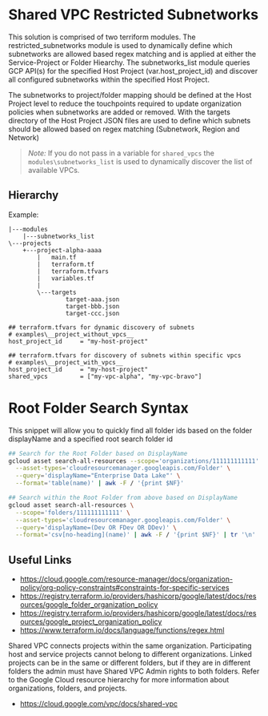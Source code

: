 # Shared VPC Restricted Subnetworks
This solution is comprised of two terriform modules. The restricted_subnetworks module is used to dynamically define which subnetworks are allowed based regex matching and is applied at either the Service-Project or Folder Hiearchy. The subnetworks_list module queries GCP API(s) for the specified Host Project (var.host_project_id) and discover all configured subnetworks within the specified Host Project. 

The subnetworks to project/folder mapping should be defined at the Host Project level to reduce the touchpoints required to update organization policies when subnetworks are added or removed. With the targets directory of the Host Project JSON files are used to define which subnets should be allowed based on regex matching (Subnetwork, Region and Network)

>*Note:* If you do not pass in a variable for `shared_vpcs` the `modules\subnetworks_list` is used to dynamically discover the list of available VPCs.


## Hierarchy
Example:
```
|---modules
    |---subnetworks_list    
\---projects
    +---project-alpha-aaaa
        |   main.tf
        |   terraform.tf
        |   terraform.tfvars
        |   variables.tf
        |
        \---targets
                target-aaa.json
                target-bbb.json
                target-ccc.json
```

```
## terraform.tfvars for dynamic discovery of subnets
# examples\__project_without_vpcs__
host_project_id     = "my-host-project"
```

```
## terraform.tfvars for discovery of subnets within specific vpcs
# examples\__project_with_vpcs__
host_project_id     = "my-host-project"
shared_vpcs         = ["my-vpc-alpha", "my-vpc-bravo"]
```


# Root Folder Search Syntax
This snippet will allow you to quickly find all folder ids based on the folder displayName and a specified root search folder id
```bash
## Search for the Root Folder based on DisplayName
gcloud asset search-all-resources --scope='organizations/111111111111' \
  --asset-types='cloudresourcemanager.googleapis.com/Folder' \
  --query='displayName="Enterprise Data Lake"' \
  --format='table(name)' | awk -F / '{print $NF}'

## Search within the Root Folder from above based on DisplayName
gcloud asset search-all-resources \
  --scope='folders/111111111111' \
  --asset-types='cloudresourcemanager.googleapis.com/Folder' \
  --query='displayName=(Dev OR FDev OR DDev)' \
  --format='csv[no-heading](name)' | awk -F / '{print $NF}' | tr '\n' ','
```


## Useful Links
- https://cloud.google.com/resource-manager/docs/organization-policy/org-policy-constraints#constraints-for-specific-services
- https://registry.terraform.io/providers/hashicorp/google/latest/docs/resources/google_folder_organization_policy
- https://registry.terraform.io/providers/hashicorp/google/latest/docs/resources/google_project_organization_policy
- https://www.terraform.io/docs/language/functions/regex.html

Shared VPC connects projects within the same organization. Participating host and service projects cannot belong to different organizations. Linked projects can be in the same or different folders, but if they are in different folders the admin must have Shared VPC Admin rights to both folders. Refer to the Google Cloud resource hierarchy for more information about organizations, folders, and projects.
- https://cloud.google.com/vpc/docs/shared-vpc

